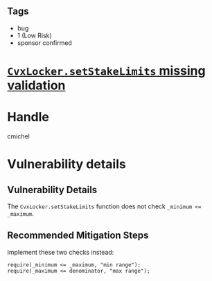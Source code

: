 ## Tags

- bug
- 1 (Low Risk)
- sponsor confirmed

# [`CvxLocker.setStakeLimits` missing validation](https://github.com/code-423n4/2021-09-bvecvx-findings/issues/50) 

# Handle

cmichel


# Vulnerability details

## Vulnerability Details
The `CvxLocker.setStakeLimits` function does not check `_minimum <= _maximum`.

## Recommended Mitigation Steps
Implement these two checks instead:

```solidity
require(_minimum <= _maximum, "min range");
require(_maximum <= denominator, "max range");
```

